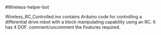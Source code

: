 #Wireless-helper-bot

Wireless_RC_Controlled.ino contains Arduino code for controlling a differential drive robot with a block manipulating capability using an RC. It has 4 DOF. comment/uncomment the Features required.
